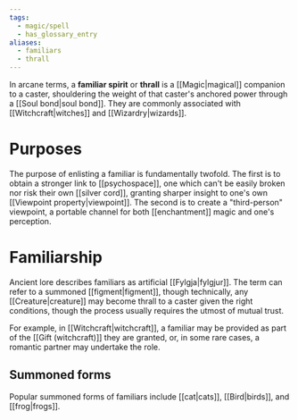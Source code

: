 ```yaml
---
tags:
  - magic/spell
  - has_glossary_entry
aliases:
  - familiars
  - thrall
---
```


In arcane terms, a **familiar spirit** or **thrall** is a [[Magic|magical]] companion to a caster, shouldering the weight of that caster's anchored power through a [[Soul bond|soul bond]]. They are commonly associated with [[Witchcraft|witches]] and [[Wizardry|wizards]].

# Purposes
The purpose of enlisting a familiar is fundamentally twofold. The first is to obtain a stronger link to [[psychospace]], one which can't be easily broken nor risk their own [[silver cord]], granting sharper insight to one's own [[Viewpoint property|viewpoint]]. The second is to create a "third-person" viewpoint, a portable channel for both [[enchantment]] magic and one's perception.

# Familiarship
Ancient lore describes familiars as artificial [[Fylgja|fylgjur]]. The term can refer to a summoned [[figment|figment]], though technically, any [[Creature|creature]] may become thrall to a caster given the right conditions, though the process usually requires the utmost of mutual trust. 

For example, in [[Witchcraft|witchcraft]], a familiar may be provided as part of the [[Gift (witchcraft)]] they are granted, or, in some rare cases, a romantic partner may undertake the role.

## Summoned forms
Popular summoned forms of familiars include [[cat|cats]], [[Bird|birds]], and [[frog|frogs]].